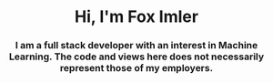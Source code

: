 <h1 align="center">Hi, I'm Fox Imler</h1>
<h3 align="center">I am a full stack developer with an interest in Machine Learning. The code and views here does not necessarily represent those of my employers.</h3>
